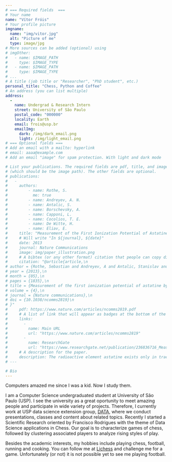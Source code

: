 ```yaml
---
# === Required fields  ===
# Your name 
name: "Vítor Fróis"
# Your profile picture
imgname: 
  name: "img/vitor.jpg"
  alt: "Picture of me"
  type: image/jpg
# More sources can be added (optional) using 
# imgOther:
#   - name: $IMAGE_PATH
#     type: $IMAGE_TYPE
#   - name: $IMAGE_PATH
#     type: $IMAGE_TYPE
# ...
# A title (job title or "Researcher", "PhD student", etc.)
personal_title: "Chess, Python and Coffee"
# An address (you can list multiple)
address: 
  - 
    name: Undergrad & Research Intern
    street: University of São Paulo
    postal_code: "000000"
    locality: Earth
    email: frois@usp.br
    emailImg: 
      dark: /img/dark_email.png
      light: /img/light_email.png
# === Optional fields ===
# Add an email with a mailto: hyperlink
# email: aaaa@example.com
# Add an email "image" for spam protection. With light and dark mode

# List your publications. The required fields are pdf, title, and image 
# (which should be the image path). The other fields are optional.
# publications:
#   - 
#     authors:
#         - name: Rothe, S. 
#           me: true
#         - name: Andreyev, A. N. 
#         - name: Antalic, S.
#         - name: Borschevsky, A.
#         - name: Capponi, L.
#         - name: Cocolios, T. E.
#         - name: De Witte, H.
#         - name: Eliav, E.
#     title: "Measurement of the First Ionization Potential of Astatine by Laser Ionization Spectroscopy"
#     # Will write "In ${journal}, ${date}"
#     date: 2013
#     journal: Nature Communications
#     image: img/paper_illustration.png
#     # A bibtex (or any other format) citation that people can copy directly from the website.
#     citation: "@article{article,\n
# author = {Rothe, Sebastian and Andreyev, A and Antalic, Stanislav and Borschevsky, Anastasia and Capponi, Luigi and Cocolios, Thomas and De Witte, Hilde and Eliav, Ephraim and Fedorov, D.V. and Fedosseev, Valentin and Fink, D and Fritzsche, s and Ghys, Lars and Huyse, M and Imai, Nobuaki and Kaldor, U and Kudryavtsev, Yu and Koester, Ulli and Lane, J and Wendt, Klaus},\n
# year = {2013},\n
# month = {05},\n
# pages = {1835},\n
# title = {Measurement of the first ionization potential of astatine by laser ionization spectroscopy},\n
# volume = {4},\n
# journal = {Nature communications},\n
# doi = {10.1038/ncomms2819}\n
# }"
#     pdf: https://www.nature.com/articles/ncomms2819.pdf
#     # A list of link that will appear as badges at the bottom of the publication.
#     links:
#       -
#         name: Main URL
#         url: "https://www.nature.com/articles/ncomms2819"
#       -
#         name: ResearchGate
#         url: "https://www.researchgate.net/publication/236836716_Measurement_of_the_first_ionization_potential_of_astatine_by_laser_ionization_spectroscopy"
#     # A description for the paper.
#     description: The radioactive element astatine exists only in trace amounts in nature. Its properties can therefore only be explored by study of the minute quantities of artificially produced isotopes or by performing theoretical calculations. One of the most important properties influencing the chemical behaviour is the energy required to remove one electron from the valence shell, referred to as the ionization potential.
# ---

# Bio
---
```


Computers amazed me since I was a kid. Now I study them. 

I am a Computer Science undergraduated student at University of São Paulo (USP). I see the university as a great oportunity to meet amazing people and participate in wide variety of projects. Therefore, I currently work at USP data science extension group, [DATA](http://data.icmc.usp.br/), where we conduct presentations, classes and content about related topics. Recently I started a Scientific Research oriented by Francisco Rodrigues with the theme of Data Science applications in Chess. Our goal is to characterize games of chess, followed by clustering associated players to analyze rising styles of play.

Besides the academic interests, my hobbies include playing chess, football, running and cooking. You can follow me at [Lichess](https://lichess.org/@/Chessfrois) and challenge me for a game. Unfortunately (or not) it is not possible yet to see me playing football.

<!-- # I currently intern at Clave Capital Risk area, where I can apply my knowledge with Python, SQL, Web Scraping and other important tools.

# At USP I research about Complex Networks and participate on DATA and SEMCOMP extension groups.

# My curriculum is available here but you also can see some projects I've made at my GitHub, and contact me via LinkedIn or send me an email


# I am a chemical element with the symbol At and atomic number 85. I am 
# the rarest naturally occurring element in the Earth's crust, occurring only as
# the decay product of various heavier elements. All of my isotopes are
# short-lived; the most stable is astatine-210, with a half-life of 8.1 hours. 

# A pure sample of myself has never been assembled, because any macroscopic
# specimen would be immediately vaporized by the heat of its own radioactivity. -->
